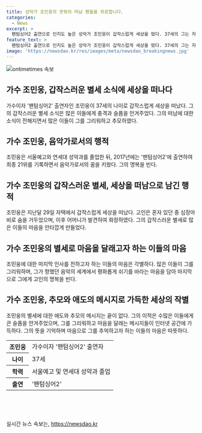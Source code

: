 ```yaml
---
title: 성악가 조민웅의 뜻밖의 떠남 팬들을 위로합니다.
categories:
  - News
excerpt: >
  팬텀싱어2 출연으로 인지도 높은 성악가 조민웅이 갑작스럽게 세상을 떴다. 37세의 그는 자택에서 혼자 있던 중 심장마비로 숨진 채 발견됐으며, 뒤늦게 어머니에 의해 발견됐다. 주변 연예계 동료들은 그의 갑작스러운 죽음에 충격을 받고 회고했다. 누리꾼들도 그를 그리워하며 애도의 메시지를 전했다. 기사 전문을 보러 가기 전에 그의 갑작스러운 죽음에 대한 의견을 확인해보세요.
feature_text: >
  팬텀싱어2 출연으로 인지도 높은 성악가 조민웅이 갑작스럽게 세상을 떴다. 37세의 그는 자택에서 혼자 있던 중 심장마비로 숨진 채 발견됐으며, 뒤늦게 어머니에 의해 발견됐다. 주변 연예계 동료들은 그의 갑작스러운 죽음에 충격을 받고 회고했다. 누리꾼들도 그를 그리워하며 애도의 메시지를 전했다. 기사 전문을 보러 가기 전에 그의 갑작스러운 죽음에 대한 의견을 확인해보세요.
image: 'https://newsdao.kr/res/images/meta/newsdao_breakingnews.jpg'
---
```


<p><img src="https://newsdao.kr/res/images/meta/newsdao_breakingnews.jpg" alt="ontimetimes 속보" /></p>

<h2 data-ke-size="size26">가수 조민웅, 갑작스러운 별세 소식에 세상을 떠나다</h2>

<p data-ke-size="size16">가수이자 '팬텀싱어2' 출연자인 조민웅이 37세의 나이로 갑작스럽게 세상을 떠났다. 그의 갑작스러운 별세 소식은 많은 이들에게 충격과 슬픔을 안겨주었다. 그의 떠남에 대한 소식이 전해지면서 많은 이들이 그를 그리워하고 추모하였다.</p>

<h2 data-ke-size="size26">가수 조민웅, 음악가로서의 행적</h2>

<p data-ke-size="size16">조민웅은 서울예고와 연세대 성악과를 졸업한 뒤, 2017년에는 '팬텀싱어2'에 출연하여 최종 21위를 기록하면서 음악가로서의 꿈을 키웠다. 그의 명복을 빈다.</p>

<h2 data-ke-size="size26">가수 조민웅의 갑작스러운 별세, 세상을 떠남으로 남긴 행적</h2>

<p data-ke-size="size16">조민웅은 지난달 29일 자택에서 갑작스럽게 세상을 떠났다. 고인은 혼자 있던 중 심장마비로 숨을 거두었으며, 이후 어머니가 발견하여 화장하였다. 그의 갑작스러운 별세로 많은 이들의 마음을 안타깝게 만들었다.</p>

<h2 data-ke-size="size26">가수 조민웅의 별세로 마음을 달래고자 하는 이들의 마음</h2>

<p data-ke-size="size16">조민웅에 대한 마지막 인사를 전하고자 하는 이들의 마음은 각별하다. 많은 이들이 그를 그리워하며, 그가 향했던 음악의 세계에서 평화롭게 쉬기를 바라는 마음을 담아 마지막으로 그에게 고인의 명복을 빈다.</p>

<h2 data-ke-size="size26">가수 조민웅, 추모와 애도의 메시지로 가득한 세상의 작별</h2>

<p data-ke-size="size16">조민웅의 별세에 대한 애도와 추모의 메시지는 끝이 없다. 그의 이적은 수많은 이들에게 큰 슬픔을 안겨주었으며, 그를 그리워하고 마음을 달래는 메시지들이 인터넷 공간에 가득하다. 그의 뜻을 기억하며 마음으로 그를 추억하고자 하는 이들의 마음은 따뜻하다.</p>

<table>
  <tr>
    <th>조민웅</th>
    <td>가수이자 '팬텀싱어2' 출연자</td>
  </tr>
  <tr>
    <th>나이</th>
    <td>37세</td>
  </tr>
  <tr>
    <th>학력</th>
    <td>서울예고 및 연세대 성악과 졸업</td>
  </tr>
  <tr>
    <th>출연</th>
    <td>'팬텀싱어2'</td>
  </tr>
</table>

<p><p data-ke-size="size16">&nbsp;</p></p>

<p data-ke-size="size16">&nbsp;</p>
실시간 뉴스 속보는, <a href="https://newsdao.kr" rel="dofollow">https://newsdao.kr</a>



